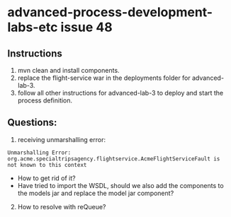 # advanced-process-development-labs-etc issue 48

## Instructions
1. mvn clean and install components.
2. replace the flight-service war in the deployments folder for advanced-lab-3.
3. follow all other instructions for advanced-lab-3 to deploy and start the process definition.

## Questions:

1. receiving unmarshalling error:

  ```Unmarshalling Error: org.acme.specialtripsagency.flightservice.AcmeFlightServiceFault is not known to this context ```
  * How to get rid of it?
  * Have tried to import the WSDL, should we also add the components to the models jar and replace the model jar component?
2. How to resolve with reQueue?
